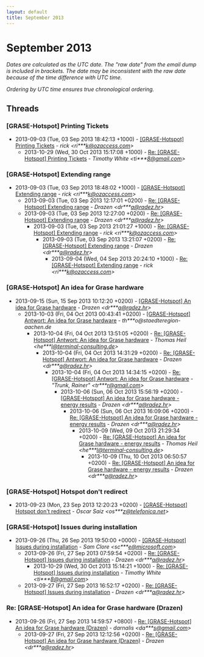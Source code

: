```yaml
---
layout: default
title: September 2013
---
```


# September 2013

_Dates are calculated as the UTC date. The "raw date" from the email dump is included in brackets. The date may be inconsistent with the raw date because of the time difference with UTC time._

_Ordering by UTC time ensures true chronological ordering._

## Threads

### [GRASE-Hotspot] Printing Tickets
+ 2013-09-03 (Tue, 03 Sep 2013 18:42:13 +1000) - [[GRASE-Hotspot] Printing Tickets](/archive/2013/09/fb4ccf14cf8fc917dc282d72c7d8bace41312ccaef3ee0e837560a8768f867bb) - _rick \<ri***k@ozaccess.com\>_
  + 2013-10-29 (Wed, 30 Oct 2013 15:17:08 +1000) - [Re: [GRASE-Hotspot] Printing Tickets](/archive/2013/10/eb880e6042f307c141a99df9d5eb873dc0e0469c8370642b599b751cacc7c93c) - _Timothy White \<ti***8@gmail.com\>_

### [GRASE-Hotspot] Extending range
+ 2013-09-03 (Tue, 03 Sep 2013 18:48:02 +1000) - [[GRASE-Hotspot] Extending range](/archive/2013/09/69c01f22a9c904b10ebb9d5ea784f7fcc78013684401eb9eec7ddd8cbe35ecf5) - _rick \<ri***k@ozaccess.com\>_
  + 2013-09-03 (Tue, 03 Sep 2013 12:17:01 +0200) - [Re: [GRASE-Hotspot] Extending range](/archive/2013/09/3e3409ade2f8b4afdc0b17a876b54b427d6b390f19a2e4f12b30c9a0a52196e4) - _Drazen \<dr***a@radez.hr\>_
  + 2013-09-03 (Tue, 03 Sep 2013 12:27:00 +0200) - [Re: [GRASE-Hotspot] Extending range](/archive/2013/09/3c9145629e794c44646187632a2e1c6810866ca788957e936f1160aea5cbf37e) - _Drazen \<dr***a@radez.hr\>_
    + 2013-09-03 (Tue, 03 Sep 2013 21:01:27 +1000) - [Re: [GRASE-Hotspot] Extending range](/archive/2013/09/e0389c83a01a8acd92a8ca831cc5c9dab60e4c61c0f699eba4090ad9f29468ea) - _rick \<ri***k@ozaccess.com\>_
      + 2013-09-03 (Tue, 03 Sep 2013 13:21:07 +0200) - [Re: [GRASE-Hotspot] Extending range](/archive/2013/09/c63992928f587cb07d804756782db88ca5c8df83f1fdfa400c9335dfab7afb79) - _Drazen \<dr***a@radez.hr\>_
        + 2013-09-04 (Wed, 04 Sep 2013 20:24:10 +1000) - [Re: [GRASE-Hotspot] Extending range](/archive/2013/09/6c2bcd38b6cc271118f046d57d6e43b198c1b498525fde39a73067db338c5773) - _rick \<ri***k@ozaccess.com\>_

### [GRASE-Hotspot] An idea for Grase hardware
+ 2013-09-15 (Sun, 15 Sep 2013 10:12:20 +0200) - [[GRASE-Hotspot] An idea for Grase hardware](/archive/2013/09/9f0c7dcab66be1ca537976e15482ef46561440201d5cbbdab63ee94d37fc1f88) - _Drazen \<dr***a@radez.hr\>_
  + 2013-10-03 (Fri, 04 Oct 2013 00:43:41 +0200) - [[GRASE-Hotspot] Antwort:  An idea for Grase hardware](/archive/2013/10/506f380c0bb845e95bfe5faa2d487701d70c5a840c3817402b4873c1686a05b0) - _th***o@staedteregion-aachen.de_
    + 2013-10-04 (Fri, 04 Oct 2013 13:51:05 +0200) - [Re: [GRASE-Hotspot] Antwort:  An idea for Grase hardware](/archive/2013/10/5dd9b64ee4b36ef756e5757affffbd7f67e2087bf143bc8f6beaba6ff08939df) - _Thomas Heil \<he***l@terminal-consulting.de\>_
      + 2013-10-04 (Fri, 04 Oct 2013 14:31:29 +0200) - [Re: [GRASE-Hotspot] Antwort:  An idea for Grase hardware](/archive/2013/10/2b1c27a5fea91734fa1d944a4521fcb22063809a0ecb3fa07fe7990d63ce4c4e) - _Drazen \<dr***a@radez.hr\>_
        + 2013-10-04 (Fri, 04 Oct 2013 14:34:15 +0200) - [Re: [GRASE-Hotspot] Antwort: An idea for Grase hardware](/archive/2013/10/f6569d67213a7977f4a1f980264af68e1c6dd5ab1d641e598a257b9112ae436f) - _"Trunk, Rainer" \<tr***r@gmail.com\>_
          + 2013-10-06 (Sun, 06 Oct 2013 15:56:19 +0200) - [[GRASE-Hotspot] An idea for Grase hardware - energy results](/archive/2013/10/31219fdcd302d26ec101de878a7f53dd1591244f717039e2f00b77b69892aca0) - _Drazen \<dr***a@radez.hr\>_
            + 2013-10-06 (Sun, 06 Oct 2013 16:09:06 +0200) - [Re: [GRASE-Hotspot] An idea for Grase hardware - energy results](/archive/2013/10/595e5f4081184cc4d26b6ccd278e72a20c924bb3409890f318dd5eb71ad61d6c) - _Drazen \<dr***a@radez.hr\>_
              + 2013-10-09 (Wed, 09 Oct 2013 21:29:34 +0200) - [Re: [GRASE-Hotspot] An idea for Grase hardware - energy results](/archive/2013/10/d3fc1821690e13d4da0c08e19231d47e381d7943e5bb6046569026cfe12c8667) - _Thomas Heil \<he***l@terminal-consulting.de\>_
                + 2013-10-09 (Thu, 10 Oct 2013 06:50:57 +0200) - [Re: [GRASE-Hotspot] An idea for Grase hardware - energy results](/archive/2013/10/b8972bb639328a2d8123a2f83d02049fcf5520854712a60812923a20ebf9ea75) - _Drazen \<dr***a@radez.hr\>_

### [GRASE-Hotspot] Hotspot don't redirect
+ 2013-09-23 (Mon, 23 Sep 2013 12:20:23 +0200) - [[GRASE-Hotspot] Hotspot don't redirect](/archive/2013/09/0a34c41e71bc2a5903320a97abcf4862b0bb3e48c8262959d9023ac603934e18) - _Oscar Saiz \<os***z@telefonica.net\>_

### [GRASE-Hotspot] Issues during installation
+ 2013-09-26 (Thu, 26 Sep 2013 19:50:00 +0000) - [[GRASE-Hotspot] Issues during installation](/archive/2013/09/36343ec81fbfbd71f84e8618178dfda15afa682c44e2f0a2b600b728ef34ac7a) - _Sam Clore \<sc***e@microsoft.com\>_
  + 2013-09-26 (Fri, 27 Sep 2013 07:59:54 +0200) - [Re: [GRASE-Hotspot] Issues during installation](/archive/2013/09/f680e2f20ea9c47b1887aac2b7023231a6d4072de49a17655670b854bd276ab2) - _Drazen \<dr***a@radez.hr\>_
    + 2013-10-29 (Wed, 30 Oct 2013 15:14:21 +1000) - [Re: [GRASE-Hotspot] Issues during installation](/archive/2013/10/ab952c74bec33fdc47474ea8b4b084fd8b01a95bff93d3ae818f5784592a645d) - _Timothy White \<ti***8@gmail.com\>_
  + 2013-09-27 (Fri, 27 Sep 2013 16:52:17 +0200) - [Re: [GRASE-Hotspot] Issues during installation](/archive/2013/09/cc516dc6eae1d78e7c6c44c04de13d0c8e602f006800e00de05ae140a2f522ae) - _Drazen \<dr***a@radez.hr\>_

### Re: [GRASE-Hotspot] An idea for Grase hardware (Drazen)
+ 2013-09-26 (Fri, 27 Sep 2013 14:59:57 +0800) - [Re: [GRASE-Hotspot] An idea for Grase hardware (Drazen)](/archive/2013/09/791b2b831192104df2da3db959b3c0ec9f75e816fa2de4b20b18ced351d610bd) - _darnalis \<da***s@gmail.com\>_
  + 2013-09-27 (Fri, 27 Sep 2013 12:12:56 +0200) - [Re: [GRASE-Hotspot] An idea for Grase hardware (Drazen)](/archive/2013/09/284ee80460dceb031e7b3491901cae474c3db82106cf17466ec24c5301e15e78) - _Drazen \<dr***a@radez.hr\>_


